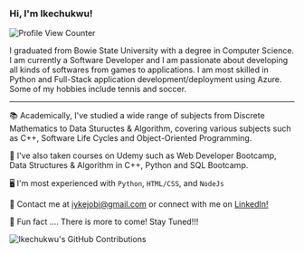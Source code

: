 ### Hi, I'm Ikechukwu!
![Profile View Counter](https://komarev.com/ghpvc/?username=iakujobi&color=blue&label=Profile+Views)

I graduated from Bowie State University with a degree in Computer Science. I am currently a Software Developer and I am passionate about developing all kinds of softwares from games to applications. I am most skilled in Python and Full-Stack application development/deployment using Azure. Some of my hobbies include tennis and soccer.

---

:books: Academically, I've studied a wide range of subjects from Discrete Mathematics to Data Stuructes & Algorithm, covering various subjects such as C++, Software Life Cycles and Object-Oriented Programming.

:open_book: I've also taken courses on Udemy such as Web Developer Bootcamp, Data Structures & Algorithm in C++, Python and SQL Bootcamp.

:desktop_computer: I'm most experienced with `Python`, `HTML/CSS`, and `NodeJs`

:page_facing_up: Contact me at iykejobi@gmail.com or connect with me on [LinkedIn!](https://www.linkedin.com/in/ike-akujobi)

:star2: Fun fact .... There is more to come! Stay Tuned!!!

![Ikechukwu's GitHub Contributions](https://github-readme-stats.vercel.app/api?username=iakujobi&show_icons=true&hide_border=true&count_private=true&hide=stars)
